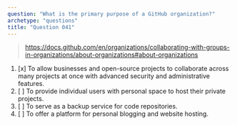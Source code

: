 ```yaml
---
question: "What is the primary purpose of a GitHub organization?"
archetype: "questions"
title: "Question 041"
---
```


> https://docs.github.com/en/organizations/collaborating-with-groups-in-organizations/about-organizations#about-organizations
1. [x] To allow businesses and open-source projects to collaborate across many projects at once with advanced security and administrative features.
1. [ ] To provide individual users with personal space to host their private projects.
1. [ ] To serve as a backup service for code repositories.
1. [ ] To offer a platform for personal blogging and website hosting.
